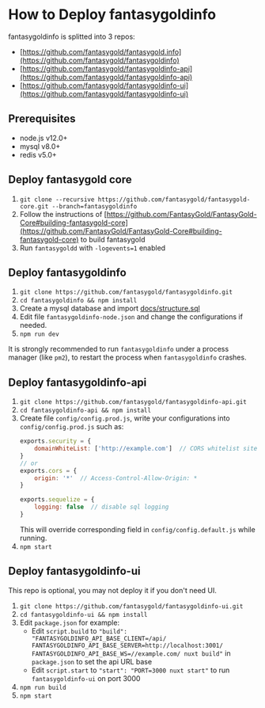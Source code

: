 # How to Deploy fantasygoldinfo

fantasygoldinfo is splitted into 3 repos:
* [https://github.com/fantasygold/fantasygold.info](https://github.com/fantasygold/fantasygoldinfo)
* [https://github.com/fantasygold/fantasygoldinfo-api](https://github.com/fantasygold/fantasygoldinfo-api)
* [https://github.com/fantasygold/fantasygoldinfo-ui](https://github.com/fantasygold/fantasygoldinfo-ui)

## Prerequisites

* node.js v12.0+
* mysql v8.0+
* redis v5.0+

## Deploy fantasygold core
1. `git clone --recursive https://github.com/fantasygold/fantasygold-core.git --branch=fantasygoldinfo`
2. Follow the instructions of [https://github.com/FantasyGold/FantasyGold-Core#building-fantasygold-core](https://github.com/FantasyGold/FantasyGold-Core#building-fantasygold-core) to build fantasygold
3. Run `fantasygoldd` with `-logevents=1` enabled

## Deploy fantasygoldinfo
1. `git clone https://github.com/fantasygold/fantasygoldinfo.git`
2. `cd fantasygoldinfo && npm install`
3. Create a mysql database and import [docs/structure.sql](structure.sql)
4. Edit file `fantasygoldinfo-node.json` and change the configurations if needed.
5. `npm run dev`

It is strongly recommended to run `fantasygoldinfo` under a process manager (like `pm2`), to restart the process when `fantasygoldinfo` crashes.

## Deploy fantasygoldinfo-api
1. `git clone https://github.com/fantasygold/fantasygoldinfo-api.git`
2. `cd fantasygoldinfo-api && npm install`
3. Create file `config/config.prod.js`, write your configurations into `config/config.prod.js` such as:
    ```javascript
    exports.security = {
        domainWhiteList: ['http://example.com']  // CORS whitelist sites
    }
    // or
    exports.cors = {
        origin: '*'  // Access-Control-Allow-Origin: *
    }

    exports.sequelize = {
        logging: false  // disable sql logging
    }
    ```
    This will override corresponding field in `config/config.default.js` while running.
4. `npm start`

## Deploy fantasygoldinfo-ui
This repo is optional, you may not deploy it if you don't need UI.
1. `git clone https://github.com/fantasygold/fantasygoldinfo-ui.git`
2. `cd fantasygoldinfo-ui && npm install`
3. Edit `package.json` for example:
   * Edit `script.build` to `"build": "FANTASYGOLDINFO_API_BASE_CLIENT=/api/ FANTASYGOLDINFO_API_BASE_SERVER=http://localhost:3001/ FANTASYGOLDINFO_API_BASE_WS=//example.com/ nuxt build"` in `package.json` to set the api URL base
   * Edit `script.start` to `"start": "PORT=3000 nuxt start"` to run `fantasygoldinfo-ui` on port 3000
4. `npm run build`
5. `npm start`
